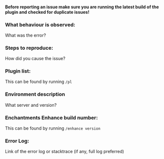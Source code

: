 #### Before reporting an issue make sure you are running the latest build of the plugin and checked for duplicate issues!

### What behaviour is observed:
What was the error?

### Steps to reproduce:
How did you cause the issue?

### Plugin list:
This can be found by running `/pl`

### Environment description
What server and version?

### Enchantments Enhance build number:
This can be found by running `/enhance version`

### Error Log:
Link of the error log or stacktrace (if any, full log preferred)
